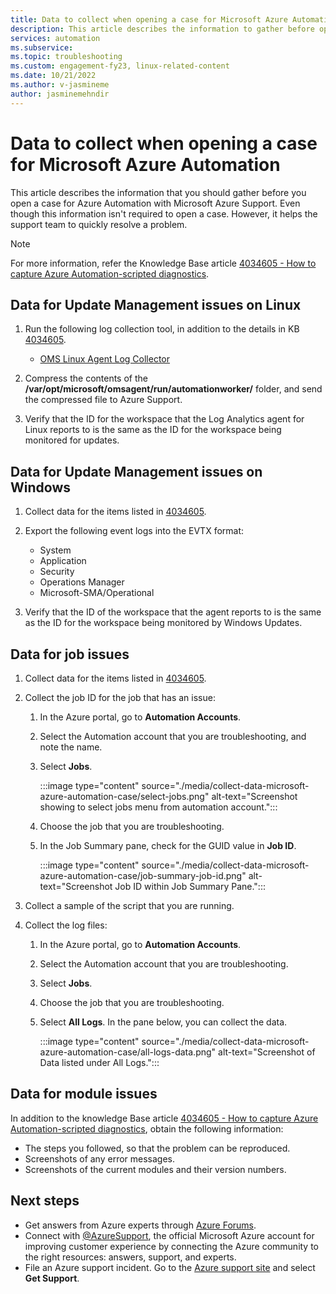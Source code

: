 ```yaml
---
title: Data to collect when opening a case for Microsoft Azure Automation | Microsoft Docs
description: This article describes the information to gather before opening a case for Azure Automation with Microsoft Azure Support.
services: automation
ms.subservice:
ms.topic: troubleshooting
ms.custom: engagement-fy23, linux-related-content
ms.date: 10/21/2022
ms.author: v-jasmineme
author: jasminemehndir
---
```


# Data to collect when opening a case for Microsoft Azure Automation

This article describes the information that you should gather before you open a case for Azure Automation with Microsoft Azure Support. Even though this information isn't required to open a case. However, it helps the support team to quickly resolve a problem.  
 
> [!NOTE]
> For more information, refer the Knowledge Base article [4034605 - How to capture Azure Automation-scripted diagnostics](https://support.microsoft.com/help/4034605/how-to-capture-azure-automation-scripted-diagnostics).


## Data for Update Management issues on Linux

1. Run the following log collection tool, in addition to the details in KB [4034605](https://support.microsoft.com/help/4034605/how-to-capture-azure-automation-scripted-diagnostics).

      - [OMS Linux Agent Log Collector](https://github.com/Microsoft/OMS-Agent-for-Linux/blob/master/tools/LogCollector/OMS_Linux_Agent_Log_Collector.md)
 
1. Compress the contents of the **/var/opt/microsoft/omsagent/run/automationworker/** folder, and send the compressed file to Azure Support.
 
1. Verify that the ID for the workspace that the Log Analytics agent for Linux reports to is the same as the ID for the workspace being monitored for updates.

## Data for Update Management issues on Windows

1. Collect data for the items listed in [4034605](https://support.microsoft.com/help/4034605/how-to-capture-azure-automation-scripted-diagnostics).

1. Export the following event logs into the EVTX format:

   * System
   * Application
   * Security
   * Operations Manager
   * Microsoft-SMA/Operational

1. Verify that the ID of the workspace that the agent reports to is the same as the ID for the workspace being monitored by Windows Updates.

## Data for job issues

1. Collect data for the items listed in [4034605](https://support.microsoft.com/help/4034605/how-to-capture-azure-automation-scripted-diagnostics).

2. Collect the job ID for the job that has an issue:

   1. In the Azure portal, go to **Automation Accounts**.
   2. Select the Automation account that you are troubleshooting, and note the name.
   3. Select **Jobs**.

      :::image type="content" source="./media/collect-data-microsoft-azure-automation-case/select-jobs.png" alt-text="Screenshot showing to select jobs menu from automation account.":::

   4. Choose the job that you are troubleshooting.
   5. In the Job Summary pane, check for the GUID value in **Job ID**.

      :::image type="content" source="./media/collect-data-microsoft-azure-automation-case/job-summary-job-id.png" alt-text="Screenshot Job ID within Job Summary Pane.":::

3. Collect a sample of the script that you are running.

4. Collect the log files:

   1. In the Azure portal, go to **Automation Accounts**.
   2. Select the Automation account that you are troubleshooting.
   3. Select **Jobs**.
   4. Choose the job that you are troubleshooting.
   5. Select **All Logs**.
      In the pane below, you can collect the data.

       :::image type="content" source="./media/collect-data-microsoft-azure-automation-case/all-logs-data.png" alt-text="Screenshot of Data listed under All Logs.":::
      
## Data for module issues

In addition to the knowledge Base article [4034605 - How to capture Azure Automation-scripted diagnostics](https://support.microsoft.com/help/4034605/how-to-capture-azure-automation-scripted-diagnostics), obtain the following information:

* The steps you followed, so that the problem can be reproduced.
* Screenshots of any error messages.
* Screenshots of the current modules and their version numbers.

## Next steps

* Get answers from Azure experts through [Azure Forums](https://azure.microsoft.com/support/forums/).
* Connect with [@AzureSupport](https://x.com/azuresupport), the official Microsoft Azure account for improving customer experience by connecting the Azure community to the right resources: answers, support, and experts.
* File an Azure support incident. Go to the [Azure support site](https://azure.microsoft.com/support/options/) and select **Get Support**.
